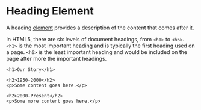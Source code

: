 # Heading Element

A heading [element](#HTML/element) provides a description of the content that comes after it.

In HTML5, there are six levels of document headings, from `<h1>` to `<h6>`. `<h1>` is the most important heading and is typically the first heading used on a page. `<h6>` is the least important heading and would be included on the page after more the important headings.

```
<h1>Our Story</h1>

<h2>1950-2000</h2>
<p>Some content goes here.</p>

<h2>2000-Present</h2>
<p>Some more content goes here.</p>
```